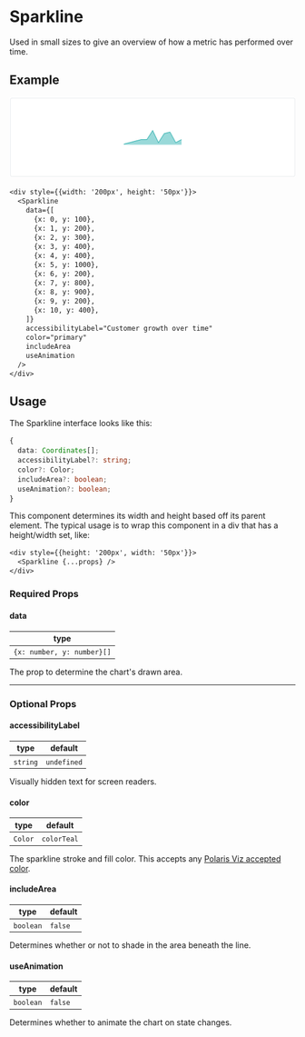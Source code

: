 # Sparkline

Used in small sizes to give an overview of how a metric has performed over time.

## Example

<img src="sparkline.png" alt="Sparkline example image" />

```tsx
<div style={{width: '200px', height: '50px'}}>
  <Sparkline
    data={[
      {x: 0, y: 100},
      {x: 1, y: 200},
      {x: 2, y: 300},
      {x: 3, y: 400},
      {x: 4, y: 400},
      {x: 5, y: 1000},
      {x: 6, y: 200},
      {x: 7, y: 800},
      {x: 8, y: 900},
      {x: 9, y: 200},
      {x: 10, y: 400},
    ]}
    accessibilityLabel="Customer growth over time"
    color="primary"
    includeArea
    useAnimation
  />
</div>
```

## Usage

The Sparkline interface looks like this:

```typescript
{
  data: Coordinates[];
  accessibilityLabel?: string;
  color?: Color;
  includeArea?: boolean;
  useAnimation?: boolean;
}
```

This component determines its width and height based off its parent element. The typical usage is to wrap this component in a div that has a height/width set, like:

```tsx
<div style={{height: '200px', width: '50px'}}>
  <Sparkline {...props} />
</div>
```

### Required Props

#### data

| type                       |
| -------------------------- |
| `{x: number, y: number}[]` |

The prop to determine the chart's drawn area.

---

### Optional Props

#### accessibilityLabel

| type     | default     |
| -------- | ----------- |
| `string` | `undefined` |

Visually hidden text for screen readers.

#### color

| type    | default     |
| ------- | ----------- |
| `Color` | `colorTeal` |

The sparkline stroke and fill color. This accepts any [Polaris Viz accepted color](/documentation/Polaris-Viz-colors.md).

#### includeArea

| type      | default |
| --------- | ------- |
| `boolean` | `false` |

Determines whether or not to shade in the area beneath the line.

#### useAnimation

| type      | default |
| --------- | ------- |
| `boolean` | `false` |

Determines whether to animate the chart on state changes.
